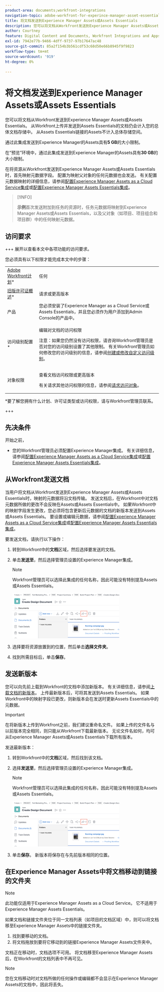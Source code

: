 ```yaml
---
product-area: documents;workfront-integrations
navigation-topic: adobe-workfront-for-experince-manager-asset-essentials
title: 将文档发送到Experience Manager Assets或Assets Essentials
description: 您可以将文档从Workfront发送到Experience Manager Assets或Assets Essentials。 从Workfront上传并发送到Assets Essentials的文档仍会计入您的总体文档存储中。 从Assets Essentials链接的Assets不计入总体存储空间。
author: Courtney
feature: Digital Content and Documents, Workfront Integrations and Apps
exl-id: 7942e77b-9466-4dff-9737-97b17647ac48
source-git-commit: 85a2f154b3b561cdf53c68d50e66b8945f9f9823
workflow-type: tm+mt
source-wordcount: '919'
ht-degree: 0%

---
```


# 将文档发送到Experience Manager Assets或Assets Essentials

您可以将文档从Workfront发送到Experience Manager Assets或Assets Essentials。 从Workfront上传并发送到Assets Essentials的文档仍会计入您的总体文档存储中。 从Assets Essentials链接的Assets不计入总体存储空间。

通过此集成发送到Experience Manager的Assets具有&#x200B;**5 GB**&#x200B;的大小限制。

在“预览”环境中，通过此集成发送到Experience Manager的Assets具有&#x200B;**30 GB**&#x200B;的大小限制。

在将资源从Workfront发送到Experience Manager Assets或Assets Essentials时，首先映射元数据字段。 配置为映射父对象的任何元数据也会发送。 有关配置元数据映射的详细信息，请参阅[配置Experience Manager Assets as a Cloud Service集成](/help/quicksilver/administration-and-setup/configure-integrations/configure-aacs-integration.md)或[配置Experience Manager Assets Essentials集成](/help/quicksilver/documents/adobe-workfront-for-experience-manager-assets-essentials/setup-asset-essentials.md)。

>[!INFO]
>
>**示例**&#x200B;首次发送附加到任务的资源时，任务元数据将映射到Experience Manager Assets或Assets Essentials，以及父对象（如项目、项目组合和项目群）中的任何映射元数据。

## 访问要求

+++ 展开以查看本文中各项功能的访问要求。

您必须具有以下权限才能完成本文中的步骤：

<table style="table-layout:auto"> 
 <col> 
 <col> 
 <tbody> 
  <tr> 
   <td role="rowheader"><a href="https://www.workfront.com/plans" target="_blank">Adobe Workfront计划</a>*</td> 
   <td> <p> 任何</p> </td> 
  </tr> 
  <tr> 
   <td role="rowheader"><a href="../../administration-and-setup/add-users/access-levels-and-object-permissions/wf-licenses.md" class="MCXref xref">旧版许可证概述</a>*</td> 
   <td> <p>请求或更高版本</p> </td> 
  </tr> 
  <tr> 
   <td role="rowheader">产品</td> 
   <td>您必须安装了Experience Manager as a Cloud Service或Assets Essentials，并且您必须作为用户添加到Admin Console的产品中。
</td> 
  </tr> 
  <tr> 
   <td role="rowheader">访问级别配置*</td> 
   <td> <p>编辑对文档的访问权限</p> <p>注意：如果您仍然没有访问权限，请咨询Workfront管理员是否对您的访问级别设置了其他限制。 有关Workfront管理员如何修改您的访问级别的信息，请参阅<a href="../../administration-and-setup/add-users/configure-and-grant-access/create-modify-access-levels.md" class="MCXref xref">创建或修改自定义访问级别</a>。</p> </td> 
  </tr> 
  <tr> 
   <td role="rowheader">对象权限</td> 
   <td> <p>查看文档访问权限或更高版本</p> <p>有关请求其他访问权限的信息，请参阅<a href="../../workfront-basics/grant-and-request-access-to-objects/request-access.md" class="MCXref xref">请求访问对象</a>。</p> </td> 
  </tr> 
 </tbody> 
</table>

&#42;要了解您拥有什么计划、许可证类型或访问权限，请与Workfront管理员联系。

+++

## 先决条件

开始之前，

* 您的Workfront管理员必须配置Experience Manager集成。 有关详细信息，请参阅[配置Experience Manager Assets as a Cloud Service集成](/help/quicksilver/administration-and-setup/configure-integrations/configure-aacs-integration.md)或[配置Experience Manager Assets Essentials集成](/help/quicksilver/documents/adobe-workfront-for-experience-manager-assets-essentials/setup-asset-essentials.md)。


## 从Workfront发送文档

当用户将文档从Workfront发送到Experience Manager Assets或Assets Essentials时，映射的元数据将沿文档传输。 发送文档后，在Workfront中对文档元数据所做的更改不会反映在Assets或Assets Essentials中。 如果Workfront中的映射字段发生更改，您必须将包含更新后元数据的文档的新版本发送到Assets或Assets Essentials。 要设置或编辑元数据，请参阅[配置Experience Manager Assets as a Cloud Service集成](/help/quicksilver/administration-and-setup/configure-integrations/configure-aacs-integration.md)或[配置Experience Manager Assets Essentials集成](../../documents/adobe-workfront-for-experience-manager-assets-essentials/setup-asset-essentials.md)。

要发送文档，请执行以下操作：

1. 转到Workfront中的&#x200B;**文档**&#x200B;区域，然后选择要发送的文档。
1. 单击&#x200B;**发送至**，然后选择管理员设置的Experience Manager集成。

   >[!NOTE]
   >
   >Workfront管理员可以选择此集成的任何名称，因此可能没有特别提及Assets或Assets Essentials。

   ![发送至](assets/copy-of-send-to-in-toolbar-350x149.png)

1. 选择要将资源放置到的位置，然后单击&#x200B;**选择文件夹**。
1. 找到所需目标后，单击&#x200B;**保存**。

## 发送新版本

您可以向先前上载到Workfront的文档中添加新版本。 有关详细信息，请参阅[上载文档的新版本](../../documents/managing-documents/upload-new-document-version.md)。 上传最新版本后，可将其发送到Assets Essentials。 如果Workfront中的映射字段已更改，则新版本会在发送时更新Assets Essentials中的元数据。

>[!IMPORTANT]
>
>在将新版本上传到Workfront之前，我们建议重命名文件。 如果上传的文件名与以前版本完全相同，则只能从Workfront下载最新版本。 无论文件名如何，均可从Experience Manager Assets或Assets Essentials下载所有版本。

发送最新版本：

1. 转到Workfront中的&#x200B;**文档**&#x200B;区域，然后找到该文档。
1. 选择&#x200B;**发送至**，然后选择管理员设置的Experience Manager集成。

   >[!NOTE]
   >
   >Workfront管理员可以选择此集成的任何名称，因此可能没有特别提及Assets或Assets Essentials。

   ![发送至](assets/copy-of-send-to-in-toolbar-350x149.png)

1. 单击&#x200B;**保存**。 新版本将保存在与先前版本相同的位置。

## 在Experience Manager Assets中将文档移动到链接的文件夹

>[!NOTE]
>
>此功能仅适用于Experience Manager Assets as a Cloud Service。 它不适用于Experience Manager Assets Essentials。

如果文档和链接文件夹位于同一文档列表（如项目的文档区域）中，则可以将文档移至Experience Manager Assets中的链接文件夹。

1. 找到要移动的文档。
1. 将文档拖放到要将它移动到的链接Experience Manager Assets文件夹中。

文档正在移动时，文档选项不可用。 将文档移至Experience Manager Assets后，在Workfront的文档列表中不再可见。

>[!NOTE]
>
> 您在文档移动时对文档所做的任何操作或编辑都不会显示在Experience Manager Assets的文档中，因此将丢失。

